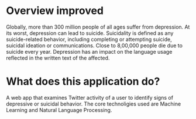 # Overview improved
Globally, more than 300 million people of all ages suffer from depression. At its worst, depression can lead to suicide. Suicidality is defined as any suicide-related behavior, including completing or attempting suicide, suicidal ideation or communications. Close to 8,00,000 people die due to suicide every year. Depression has an impact on the language usage reflected in the written text of the affected.
# What does this application do?
A web app that examines Twitter activity of a user to identify signs of depressive or suicidal behavior. The core technoligies used are Machine Learning and Natural Language Processing.
